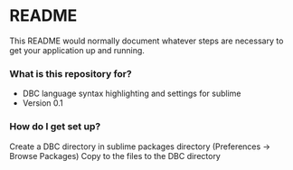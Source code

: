 # README #

This README would normally document whatever steps are necessary to get your application up and running.

### What is this repository for? ###

* DBC language syntax highlighting and settings for sublime
* Version 0.1

### How do I get set up? ###

Create a DBC directory in sublime packages directory (Preferences -> Browse Packages)
Copy to the files to the DBC directory